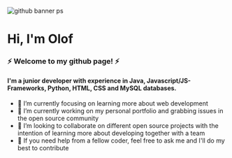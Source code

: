 ![github banner ps](https://user-images.githubusercontent.com/82142829/176305440-b4205d8f-844e-4df1-a9bc-7acae29ce18a.png)

# Hi, I'm Olof
### ⚡ Welcome to my github page! ⚡

#### I'm a junior developer with experience in Java, Javascript/JS-Frameworks, Python, HTML, CSS and MySQL databases.


- 🌱 I’m currently focusing on learning more about web development
- 🔭 I’m currently working on my personal portfolio and grabbing issues in the open source community
- 👯 I’m looking to collaborate on different open source projects with the intention of learning more about developing together with a team
- 💬 If you need help from a fellow coder, feel free to ask me and I'll do my best to contribute



<!--
**olof-sky/olof-sky** is a ✨ _special_ ✨ repository because its `README.md` (this file) appears on your GitHub profile.

Here are some ideas to get you started:

- 🔭 I’m currently working on ...
- 🌱 I’m currently learning ...
- 👯 I’m looking to collaborate on ...
- 🤔 I’m looking for help with ...
- 💬 Ask me about ...
- 📫 How to reach me: ...
- 😄 Pronouns: ...
- ⚡ Fun fact: ...
-->
